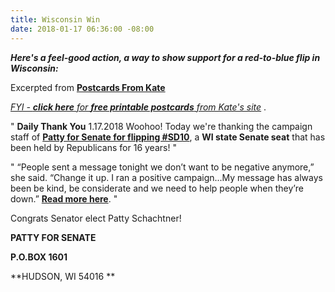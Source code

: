 ```yaml
---
title: Wisconsin Win
date: 2018-01-17 06:36:00 -08:00
---
```


***Here's a feel-good action, a way to show support for a red-to-blue flip in Wisconsin:***

Excerpted from [**Postcards From Kate**](https://www.postcardsfromkate.org/)

[*FYI - **click here** for **free printable postcards** from Kate's site*](https://www.postcardsfromkate.org/get-supplies/) . 
 
"  **Daily Thank You** 1.17.2018
Woohoo! Today we're thanking the campaign staff of **[Patty for Senate for flipping #SD10](https://www.pattyforsenate.com/)**, a **WI state Senate seat** that has been held by Republicans for 16 years!  "

"  “People sent a message tonight we don’t want to be negative anymore,” she said. “Change it up. I ran a positive campaign...My message has always been be kind, be considerate and we need to help people when they’re down.” [**Read more here**](http://www.nydailynews.com/news/national/democrats-flip-wisconsin-state-senate-seat-stunning-upset-article-1.3761387).  "

Congrats Senator elect Patty Schachtner!

**PATTY FOR SENATE**

**P.O.BOX 1601**

**HUDSON, WI 54016 ** 